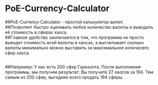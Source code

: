 # PoE-Currency-Calculator

##PoE-Currency-Calculator - простой калькулятор валют.  
##Позволяет быстро оценивать любое количество валюты и выводить её стоимость в сферах хаоса.  
##Главное удобство заключается в том, что программа не просто выводит стоимость всей валюты в хаосах, а высчитывает сколько валюты минимально можно выставить за максимальное количесвто сфер хаоса.  
##  
##Например: У нас есть 200 сфер Горизонта. После выполнения программы, мы получим результат: Вы получите 27 хаосов за 194. Тем самым из 200 сфер, выгоднее всего продать 194 сферы.  
